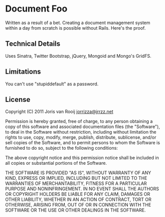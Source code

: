 Document Foo
============

Written as a result of a bet. Creating a document management system
within a day from scratch is possible without Rails. Here's the proof.

Technical Details
-----------------

Uses Sinatra, Twitter Bootstrap, jQuery, Mongoid and Mongo's GridFS.

Limitations
-----------

You can't use "stupiddefault" as a password.

License
-------

Copyright (C) 2011 Joris van Rooij <jorrizza@jrrzz.net>

Permission is hereby granted, free of charge, to any person obtaining a copy of
this software and associated documentation files (the "Software"), to deal in
the Software without restriction, including without limitation the rights to
use, copy, modify, merge, publish, distribute, sublicense, and/or sell copies
of the Software, and to permit persons to whom the Software is furnished to do
so, subject to the following conditions:

The above copyright notice and this permission notice shall be included in all
copies or substantial portions of the Software.

THE SOFTWARE IS PROVIDED "AS IS", WITHOUT WARRANTY OF ANY KIND, EXPRESS OR
IMPLIED, INCLUDING BUT NOT LIMITED TO THE WARRANTIES OF MERCHANTABILITY,
FITNESS FOR A PARTICULAR PURPOSE AND NONINFRINGEMENT. IN NO EVENT SHALL THE
AUTHORS OR COPYRIGHT HOLDERS BE LIABLE FOR ANY CLAIM, DAMAGES OR OTHER
LIABILITY, WHETHER IN AN ACTION OF CONTRACT, TORT OR OTHERWISE, ARISING FROM,
OUT OF OR IN CONNECTION WITH THE SOFTWARE OR THE USE OR OTHER DEALINGS IN THE
SOFTWARE.